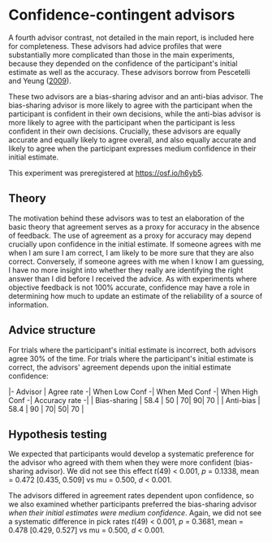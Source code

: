 # Confidence-contingent advisors

A fourth advisor contrast, not detailed in the main report, is included here for completeness.
These advisors had advice profiles that were substantially more complicated than those in the main experiments, because they depended on the confidence of the participant's initial estimate as well as the accuracy.
These advisors borrow from Pescetelli and Yeung ([2009](http://doi.apa.org/getdoi.cfm?doi=10.1037/xge0000960)).

These two advisors are a bias-sharing advisor and an anti-bias advisor.
The bias-sharing advisor is more likely to agree with the participant when the participant is confident in their own decisions, while the anti-bias advisor is more likely to agree with the participant when the participant is less confident in their own decisions.
Crucially, these advisors are equally accurate and equally likely to agree overall, and also equally accurate and likely to agree when the participant expresses medium confidence in their initial estimate.

This experiment was preregistered at https://osf.io/h6yb5.

## Theory

The motivation behind these advisors was to test an elaboration of the basic theory that agreement serves as a proxy for accuracy in the absence of feedback. 
The use of agreement as a proxy for accuracy may depend crucially upon confidence in the initial estimate.
If someone agrees with me when I am sure I am correct, I am likely to be more sure that they are also correct.
Conversely, if someone agrees with me when I know I am guessing, I have no more insight into whether they really are identifying the right answer than I did before I received the advice.
As with experiments where objective feedback is not 100% accurate, confidence may have a role in determining how much to update an estimate of the reliability of a source of information.

## Advice structure

For trials where the participant's initial estimate is incorrect, both advisors agree 30% of the time. 
For trials where the participant's initial estimate is correct, the advisors' agreement depends upon the initial estimate confidence: 

|- Advisor      | Agree rate -| When Low Conf -| When Med Conf -| When High Conf -| Accuracy rate -|
| Bias-sharing  |       58.4  |             50 |              70|               90|             70 |
| Anti-bias     |       58.4  |             90 |              70|               50|             70 |


## Hypothesis testing

We expected that participants would develop a systematic preference for the advisor who agreed with them when they were more confident (bias-sharing advisor). 
We did not see this effect _t_(49) < 0.001, _p_ = 0.1338, mean = 0.472 [0.435, 0.509] vs mu = 0.500, _d_ < 0.001.

The advisors differed in agreement rates dependent upon confidence, so we also examined whether participants preferred the bias-sharing advisor _when their initial estimates were medium confidence_. 
Again, we did not see a systematic difference in pick rates _t_(49) < 0.001, _p_ = 0.3681, mean = 0.478 [0.429, 0.527] vs mu = 0.500, _d_ < 0.001.
